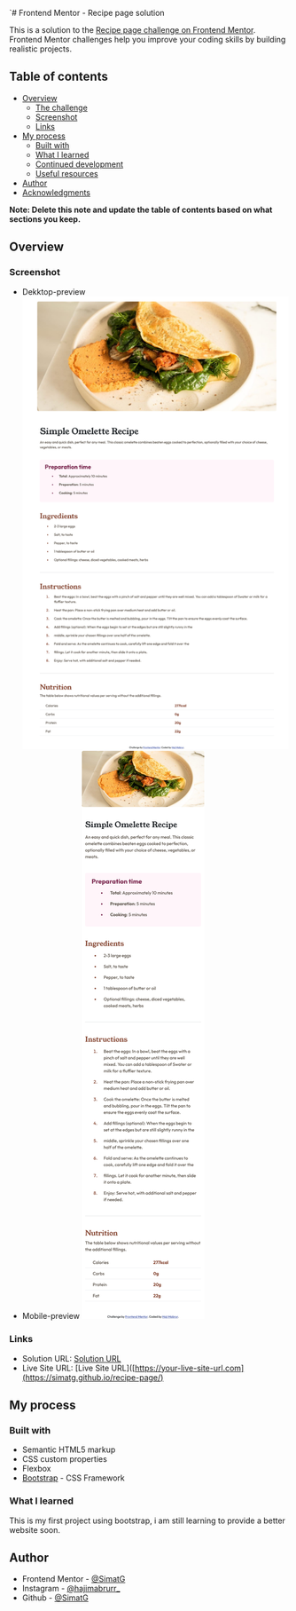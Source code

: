 `# Frontend Mentor - Recipe page solution

This is a solution to the [Recipe page challenge on Frontend Mentor](https://www.frontendmentor.io/challenges/recipe-page-KiTsR8QQKm). Frontend Mentor challenges help you improve your coding skills by building realistic projects. 

## Table of contents

- [Overview](#overview)
  - [The challenge](#the-challenge)
  - [Screenshot](#screenshot)
  - [Links](#links)
- [My process](#my-process)
  - [Built with](#built-with)
  - [What I learned](#what-i-learned)
  - [Continued development](#continued-development)
  - [Useful resources](#useful-resources)
- [Author](#author)
- [Acknowledgments](#acknowledgments)

**Note: Delete this note and update the table of contents based on what sections you keep.**

## Overview

### Screenshot

- Dekktop-preview ![desktop-design](./design/desktop-design.png)
- Mobile-preview ![mobile-design](./design/mobile-design.png)

### Links

- Solution URL: [Solution URL](https://www.frontendmentor.io/solutions/recipe-page-website-using-bootstrap-framework-O2aLeRkHMY)
- Live Site URL: [Live Site URL]([https://your-live-site-url.com](https://simatg.github.io/recipe-page/)

## My process

### Built with
- Semantic HTML5 markup
- CSS custom properties
- Flexbox
- [Bootstrap](https://getbootstrap.com/) - CSS Framework

### What I learned

This is my first project using bootstrap, i am still learning to provide a better website soon.

## Author

- Frontend Mentor - [@SimatG](https://www.frontendmentor.io/profile/SimatG)
- Instagram - [@hajimabrurr_](https://www.instagram.com/hajimabrurr_)
- Github - [@SimatG](https://github.com/SimatG)

